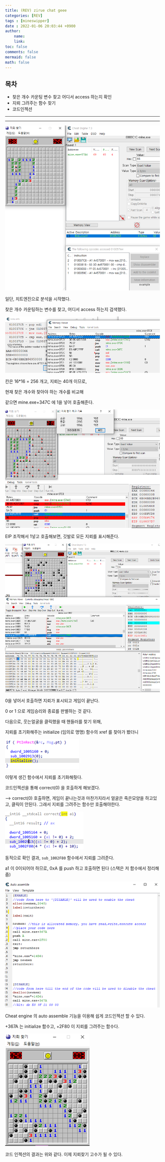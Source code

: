 ```yaml
---
title: (REV) zirue chat geee
categories: [REV]
tags : [mineswipper]
date : 2022-01-06 20:03:44 +0900
author:
    name: 
    link: 
toc: false
comments: false
mermaid: false
math: false
---
```


## 목차

- 찾은 개수 카운팅 변수 찾고 어디서 access 하는지 확인
- 지뢰 그려주는 함수 찾기
- 코드인젝션

---

---

![Untitled](/assets/img/2022-01-06-(rev)-zirue-chat-geee/Untitled.png)

일단, 치트엔진으로 분석을 시작했다.

찾은 개수 카운팅하는 변수를 찾고, 어디서 access 하는지 검색했다.

![Untitled](/assets/img/2022-01-06-(rev)-zirue-chat-geee/Untitled%201.png)

칸은 16*16 = 256 개고, 지뢰는 40개 이므로, 

현재 찾은 개수와 찾아야 하는 개수를 비교해 

같으면 mine.exe+347C 에 1을 넣어 호출해준다.

![Untitled](/assets/img/2022-01-06-(rev)-zirue-chat-geee/Untitled%202.png)

EIP 조작해서 1넣고 호출해보면, 깃발로 모든 지뢰를 표시해준다.

![Untitled](/assets/img/2022-01-06-(rev)-zirue-chat-geee/Untitled%203.png)

0을 넣어서 호출하면 지뢰가 표시되고 게임이 끝난다.

0 or 1 으로 게임승리와 종료를 판별하는 것 같다.

다음으로, 웃는얼굴을 클릭했을 때 핸들러를 찾기 위해,

지뢰를 초기화해주는 initialize (임의로 명명) 함수의 xref 를 찾아가 봤더니

![Untitled](/assets/img/2022-01-06-(rev)-zirue-chat-geee/Untitled%204.png)

이렇게 생긴 함수에서 지뢰를 초기화해줫다.

코드인젝션을 통해 correct(0) 을 호출하게 해보겠다.

—> correct(0) 호출하면, 게임이 끝나는것과 마찬가지라서 얼굴은 죽은모양을 하고있고, 클릭이 안된다. 그래서 지뢰를 그려주는 함수만 호출해야한다.

![Untitled](/assets/img/2022-01-06-(rev)-zirue-chat-geee/Untitled%205.png)

동적으로 확인 결과, `sub_1002F80`  함수에서 지뢰를 그려준다.

a1 이 0이되어야 하므로, 0xA 를 push 하고 호출하면 된다 (스택은 저 함수에서 정리해줌)

![Untitled](/assets/img/2022-01-06-(rev)-zirue-chat-geee/Untitled%206.png)

Cheat engine 의 auto assemble 기능을 이용해 쉽게 코드인젝션 할 수 있다.

+367A 는 initialize 함수고, +2F80 이 지뢰를 그려주는 함수다.

![Untitled](/assets/img/2022-01-06-(rev)-zirue-chat-geee/Untitled%207.png)

코드 인젝션의 결과는 위와 같다. 이제 지뢰찾기 고수가 될 수 있다.